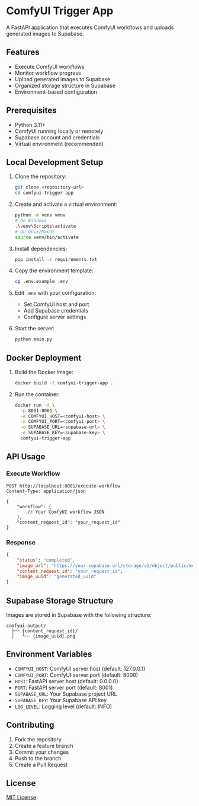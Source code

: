 # ComfyUI Trigger App

A FastAPI application that executes ComfyUI workflows and uploads generated images to Supabase.

## Features

- Execute ComfyUI workflows
- Monitor workflow progress
- Upload generated images to Supabase
- Organized storage structure in Supabase
- Environment-based configuration

## Prerequisites

- Python 3.11+
- ComfyUI running locally or remotely
- Supabase account and credentials
- Virtual environment (recommended)

## Local Development Setup

1. Clone the repository:
   ```bash
   git clone <repository-url>
   cd comfyui-trigger-app
   ```

2. Create and activate a virtual environment:
   ```bash
   python -m venv venv
   # On Windows
   .\venv\Scripts\activate
   # On Unix/MacOS
   source venv/bin/activate
   ```

3. Install dependencies:
   ```bash
   pip install -r requirements.txt
   ```

4. Copy the environment template:
   ```bash
   cp .env.example .env
   ```

5. Edit `.env` with your configuration:
   - Set ComfyUI host and port
   - Add Supabase credentials
   - Configure server settings

6. Start the server:
   ```bash
   python main.py
   ```

## Docker Deployment

1. Build the Docker image:
   ```bash
   docker build -t comfyui-trigger-app .
   ```

2. Run the container:
   ```bash
   docker run -d \
     -p 8001:8001 \
     -e COMFYUI_HOST=<comfyui-host> \
     -e COMFYUI_PORT=<comfyui-port> \
     -e SUPABASE_URL=<supabase-url> \
     -e SUPABASE_KEY=<supabase-key> \
     comfyui-trigger-app
   ```

## API Usage

### Execute Workflow

```http
POST http://localhost:8001/execute-workflow
Content-Type: application/json

{
    "workflow": {
        // Your ComfyUI workflow JSON
    },
    "content_request_id": "your_request_id"
}
```

### Response

```json
{
    "status": "completed",
    "image_url": "https://your-supabase-url/storage/v1/object/public/media/comfyui-output/request_id/image_uuid.png",
    "content_request_id": "your_request_id",
    "image_uuid": "generated_uuid"
}
```

## Supabase Storage Structure

Images are stored in Supabase with the following structure:
```
comfyui-output/
  ├── {content_request_id}/
  │   └── {image_uuid}.png
```

## Environment Variables

- `COMFYUI_HOST`: ComfyUI server host (default: 127.0.0.1)
- `COMFYUI_PORT`: ComfyUI server port (default: 8000)
- `HOST`: FastAPI server host (default: 0.0.0.0)
- `PORT`: FastAPI server port (default: 8001)
- `SUPABASE_URL`: Your Supabase project URL
- `SUPABASE_KEY`: Your Supabase API key
- `LOG_LEVEL`: Logging level (default: INFO)

## Contributing

1. Fork the repository
2. Create a feature branch
3. Commit your changes
4. Push to the branch
5. Create a Pull Request

## License

[MIT License](LICENSE) 